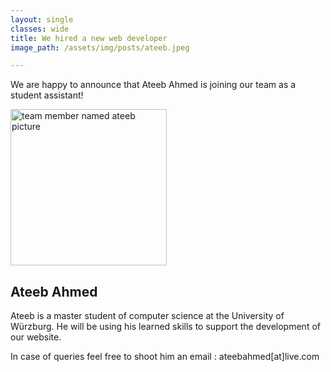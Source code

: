 ```yaml
---
layout: single
classes: wide
title: We hired a new web developer
image_path: /assets/img/posts/ateeb.jpeg

---
```


We are happy to announce that Ateeb Ahmed is joining our team as a student assistant!

<img alt="team member named ateeb picture" src="{{page.image_path | relative_url }}" width="250px" height="250px">

## Ateeb Ahmed

Ateeb is a master student of computer science at the University of Würzburg.
He will be using his learned skills to support the development of our website. 

In case of queries feel free to shoot him an email : ateebahmed[at]live.com

